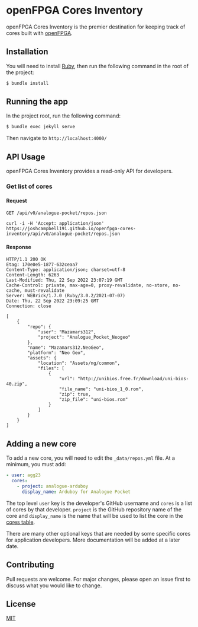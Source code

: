 # openFPGA Cores Inventory
openFPGA Cores Inventory is the premier destination for keeping track of cores built with [openFPGA](https://www.analogue.co/developer).

## Installation
You will need to install [Ruby](https://www.ruby-lang.org/en/documentation/installation/), then run the following command in the root of the project:

```bash
$ bundle install
```

## Running the app
In the project root, run the following command:

```bash
$ bundle exec jekyll serve
```

Then navigate to `http://localhost:4000/`

## API Usage
openFPGA Cores Inventory provides a read-only API for developers.

### Get list of cores
#### Request
`GET /api/v0/analogue-pocket/repos.json`

    curl -i -H 'Accept: application/json' https://joshcampbell191.github.io/openfpga-cores-inventory/api/v0/analogue-pocket/repos.json

#### Response

    HTTP/1.1 200 OK
    Etag: 170e0e5-1877-632ceaa7
    Content-Type: application/json; charset=utf-8
    Content-Length: 6263
    Last-Modified: Thu, 22 Sep 2022 23:07:19 GMT
    Cache-Control: private, max-age=0, proxy-revalidate, no-store, no-cache, must-revalidate
    Server: WEBrick/1.7.0 (Ruby/3.0.2/2021-07-07)
    Date: Thu, 22 Sep 2022 23:09:25 GMT
    Connection: close

    [
        {
            "repo": {
                "user": "Mazamars312",
                "project": "Analogue_Pocket_Neogeo"
            },
            "name": "Mazamars312.NeoGeo",
            "platform": "Neo Geo",
            "assets": {
                "location": "Assets/ng/common",
                "files": [
                    {
                        "url": "http://unibios.free.fr/download/uni-bios-40.zip",
                        "file_name": "uni-bios_1_0.rom",
                        "zip": true,
                        "zip_file": "uni-bios.rom"
                    }
                ]
            }
        }
    ]

## Adding a new core
To add a new core, you will need to edit the `_data/repos.yml` file. At a minimum, you must add:

```yaml
- user: agg23
  cores:
    - project: analogue-arduboy
      display_name: Arduboy for Analogue Pocket
```

The top level `user` key is the developer's GitHub username and `cores` is a list of cores by that developer. `project` is the GitHub repository name of the core and `display_name` is the name that will be used to list the core in the [cores table](https://joshcampbell191.github.io/openfpga-cores-inventory/analogue-pocket.html).

There are many other optional keys that are needed by some specific cores for application developers. More documentation will be added at a later date.

## Contributing
Pull requests are welcome. For major changes, please open an issue first to discuss what you would like to change.

## License
[MIT](https://choosealicense.com/licenses/mit/)

